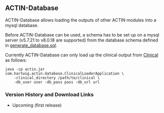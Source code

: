 ## ACTIN-Database

ACTIN-Database allows loading the outputs of other ACTIN modules into a mysql database. 

Before ACTIN-Database can be used, a schema has to be set up on a mysql server (v5.7.21 to v8.0.18 are supported) from the database
schema defined in [generate_database.sql](src/main/resources/generate_database.sql). 

Currently ACTIN-Database can only load up the clinical output from [Clinical](../clinical/README.md) as follows:

```
java -cp actin.jar com.hartwig.actin.database.ClinicalLoaderApplication \
    -clinical_directory /path/to/clinical \
    -db_user user -db_pass pass -db_url url
```

### Version History and Download Links
 - Upcoming (first release) 
 